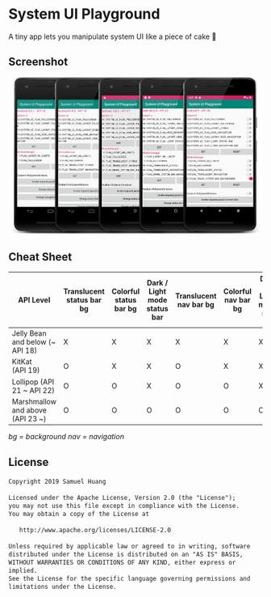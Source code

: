 # System UI Playground

A tiny app lets you manipulate system UI like a piece of cake 🎂

## Screenshot

![Screenshot](art/cover.png "Screenshot")

## Cheat Sheet

API Level | Translucent status bar bg | Colorful status bar bg | Dark / Light mode status bar | Translucent nav bar bg | Colorful nav bar bg | Dark / Light mode nav bar
-- | -- | -- | -- | -- | -- | --
Jelly Bean and below (~ API 18) | X | X | X | X | X | X
KitKat (API 19) | O | X | X | O | X | X
Lollipop (API 21 ~ API 22) | O | O | X | O | O | X
Marshmallow and above (API 23 ~) | O | O | O | O | O | O

*bg = background*
*nav = navigation*

## License

    Copyright 2019 Samuel Huang
    
    Licensed under the Apache License, Version 2.0 (the "License");
    you may not use this file except in compliance with the License.
    You may obtain a copy of the License at
    
       http://www.apache.org/licenses/LICENSE-2.0
    
    Unless required by applicable law or agreed to in writing, software
    distributed under the License is distributed on an "AS IS" BASIS,
    WITHOUT WARRANTIES OR CONDITIONS OF ANY KIND, either express or implied.
    See the License for the specific language governing permissions and
    limitations under the License.

